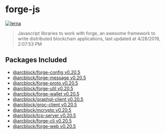 # forge-js

[![lerna](https://img.shields.io/badge/maintained%20with-lerna-cc00ff.svg)](https://lernajs.io/)

> Javascript libraries to work with forge, an awesome framework to write distributed blockchain applications, last updated at 4/28/2019, 2:07:53 PM

## Packages Included

- [@arcblock/forge-config v0.20.5](./packages/forge-config)
- [@arcblock/forge-message v0.20.5](./packages/forge-message)
- [@arcblock/forge-proto v0.20.5](./packages/forge-proto)
- [@arcblock/forge-util v0.20.5](./packages/forge-util)
- [@arcblock/forge-wallet v0.20.5](./packages/forge-wallet)
- [@arcblock/graphql-client v0.20.5](./packages/graphql-client)
- [@arcblock/grpc-client v0.20.5](./packages/grpc-client)
- [@arcblock/mcrypto v0.20.5](./packages/mcrypto)
- [@arcblock/tcp-server v0.20.5](./packages/tcp-server)
- [@arcblock/forge-cli v0.20.5](./apps/forge-cli)
- [@arcblock/forge-web v0.20.5](./apps/forge-web)
